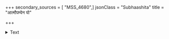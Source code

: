 +++
secondary_sources = [ "MSS_4680",]
jsonClass = "Subhaashita"
title = "आत्मौपम्येन यो"

+++

<details><summary>Text</summary>

आत्मौपम्येन यो वेत्ति दुर्जनं सत्यवादिनम्।  
स एव वञ्च्यते तेन ब्राह्मणाश्छागतो यथा॥
</details>
